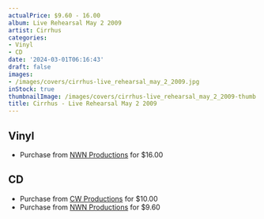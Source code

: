```yaml
---
actualPrice: $9.60 - 16.00
album: Live Rehearsal May 2 2009
artist: Cirrhus
categories:
- Vinyl
- CD
date: '2024-03-01T06:16:43'
draft: false
images:
- /images/covers/cirrhus-live_rehearsal_may_2_2009.jpg
inStock: true
thumbnailImage: /images/covers/cirrhus-live_rehearsal_may_2_2009-thumb.jpg
title: Cirrhus - Live Rehearsal May 2 2009
---
```


## Vinyl
* Purchase from [NWN Productions](http://shop.nwnprod.com/index.php?route=product/product&path=75&product_id=47593&sort=pd.name&order=ASC) for $16.00
## CD
* Purchase from [CW Productions](https://shop.cwproductions.net/products/cirrhus-live-rehearsal-may-2-2009-cd) for $10.00
* Purchase from [NWN Productions](http://shop.nwnprod.com/index.php?route=product/product&path=93&product_id=47595&sort=pd.name&order=ASC) for $9.60
